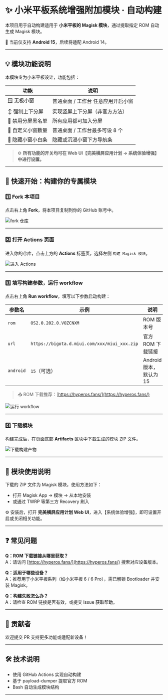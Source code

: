 # ✨ 小米平板系统增强附加模块 · 自动构建

本项目用于自动构建适用于 **小米平板的 Magisk 模块**，通过提取指定 ROM 自动生成 Magisk 模块。

📱 当前仅支持 **Android 15**，后续将适配 Android 14。

---

## 💡 模块功能说明

本模块专为小米平板设计，功能包括：

| 功能 | 说明 |
|------|------|
| 🪟 无极小窗 | 普通桌面 / 工作台 任意应用开启小窗 |
| ↕️ 强制上下分屏 | 实现竖屏上下分屏（非官方方法） |
| 🚫 禁用分屏黑名单 | 所有应用都可加入分屏 |
| 🔢 自定义小窗数量 | 普通桌面 / 工作台最多可设 8 个 |
| 🧊 隐藏小窗小白条 | 隐藏或沉浸小窗下方导航条 |

> ⚙️ **所有功能的开关均可在 Web UI【完美横屏应用计划 → 系统体验增强】中进行设置。**

---

## 🚀 快速开始：构建你的专属模块

### 1️⃣ Fork 本项目

点击右上角 **Fork**，将本项目复制到你的 GitHub 账号中。

![fork 仓库](https://user-images.githubusercontent.com/your-image-link/fork.png)

---

### 2️⃣ 打开 Actions 页面

进入你的仓库，点击上方的 **Actions** 标签页，选择左侧 `构建 Magisk 模块`。

![进入 Actions](https://user-images.githubusercontent.com/your-image-link/actions.png)

---

### 3️⃣ 填写构建参数，运行 workflow

点击右上角 **Run workflow**，填写以下参数启动构建：

| 参数名   | 示例                                          | 说明                       |
|----------|-----------------------------------------------|----------------------------|
| `rom`    | `OS2.0.202.0.VOZCNXM`                         | ROM 版本号                 |
| `url`    | `https://bigota.d.miui.com/xxx/miui_xxx.zip`  | 官方 ROM 下载链接         |
| `android`| `15`（可选）                                 | Android 版本，默认为 15   |

> 📥 ROM 下载推荐：[https://hyperos.fans/](https://hyperos.fans/)

![运行 workflow](https://user-images.githubusercontent.com/your-image-link/run-workflow.png)

---

### 4️⃣ 下载模块

构建完成后，在页面底部 **Artifacts** 区块中下载生成的模块 ZIP 文件。

![下载构建产物](https://user-images.githubusercontent.com/your-image-link/artifact-download.png)

---

## 📁 模块使用说明

下载的 ZIP 文件为 Magisk 模块，使用方法如下：

- 打开 Magisk App → 模块 → 从本地安装
- 或通过 TWRP 等第三方 Recovery 刷入

⚙️ 安装后，打开 **完美横屏应用计划 Web UI**，进入【系统体验增强】，即可设置开启或关闭相关功能。

---

## ❓ 常见问题

**Q：ROM 下载链接从哪里获取？**  
A：请访问 [https://hyperos.fans/](https://hyperos.fans/) 搜索对应设备版本。

**Q：适用于哪些设备？**  
A：推荐用于小米平板系列（如小米平板 6 / 6 Pro），需已解锁 Bootloader 并安装 Magisk。

**Q：构建失败怎么办？**  
A：请检查 ROM 链接是否有效，或提交 Issue 获取帮助。

---

## 🤝 贡献者

欢迎提交 PR 支持更多功能或适配新设备！

---

## 🛠 技术说明

- 使用 GitHub Actions 实现自动构建
- 基于 payload-dumper 提取官方 ROM
- Bash 自动生成模块结构

---
